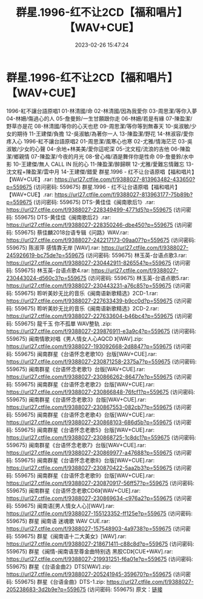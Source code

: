 ﻿---
title: 群星.1996-红不让2CD【福和唱片】【WAV+CUE】
date: 2023-02-26 15:47:24
categories: WAV车载音乐、镜像
tags: 华语中文
---
# 群星.1996-红不让2CD【福和唱片】【WAV+CUE】

1996-紅不讓台語原唱1
01-林清國/命
02-林清國/因為我愛你
03-周思潔/等你入夢
04-林姍/傷過心的人
05-詹曼鈴/一生甘願跟你走
06-林姍/若是有緣
07-陳盈潔/野草亦是花
08-林清國/等你的心天也悲
09-周思潔/等你等到無春天
10-吳淑敏/少女的期待
11-王建傑/負擔
12-吳淑敏/為著你一人
13-陳盈潔/野花
14-林淑容/愛你疼入心
1996-紅不讓台語原唱2
01-周思潔/風寒心也寒
02-尤雅/情海茫茫
03-吳淑敏/少女的心聲
04-余地+林美美/愛你這呢深
05-沈文程/流浪的吉他
06-陳盈潔/鄉親情
07-陳盈潔/今夜的月光
08-曾心梅/酒是舞伴你是性命
09-詹曼鈴/水中影
10-王建傑/無人 CALL IN 阮的心
11-陳盈潔/醉歸瞑
12-尤雅/愛難忘情難忘
13-沈文程+陳盈潔/雲中月
14-王建傑/錯愛
群星.1996 - 红不让台语原唱【福和唱片】【WAV+CUE】.rar: https://url27.ctfile.com/f/9388027-813963482-433650?p=559675
(访问密码: 559675)
群星.1996 - 红不让台语原唱【福和唱片】【WAV+CUE】.rar: https://url27.ctfile.com/f/9388027-813963177-75b89b?p=559675
(访问密码: 559675)
DTS-黄佳佳《闽南歌后1》.rar: https://url27.ctfile.com/f/9388027-228349499-4771d5?p=559675
(访问密码: 559675)
DTS-黄佳佳《闽南歌后2》.rar: https://url27.ctfile.com/f/9388027-228350246-dbe450?p=559675
(访问密码: 559675)
蔡佳麟2018台语专辑《问路》WAV.rar: https://url27.ctfile.com/f/9388027-242217173-09aa07?p=559675
(访问密码: 559675)
陈淑萍 感情靠无岸 [WAV].rar: https://url27.ctfile.com/f/9388027-245926619-bc75de?p=559675
(访问密码: 559675)
林玉英-台语点歌3.rar: https://url27.ctfile.com/f/9388027-230442911-826554?p=559675
(访问密码: 559675)
林玉英-台语点歌4.rar: https://url27.ctfile.com/f/9388027-230443024-d560c3?p=559675
(访问密码: 559675)
林玉英-台语点歌5.rar: https://url27.ctfile.com/f/9388027-230443231-a76c85?p=559675
(访问密码: 559675)
聆听美妙无比的音乐《闽南语新歌精选》2CD-1.rar: https://url27.ctfile.com/f/9388027-227633439-b9cc0d?p=559675
(访问密码: 559675)
聆听美妙无比的音乐《闽南语新歌精选》2CD-2.rar: https://url27.ctfile.com/f/9388027-227633604-b46bc4?p=559675
(访问密码: 559675)
龍千玉 你不孤單 WAV整轨 .zip: https://url27.ctfile.com/f/9388027-239876911-e3a9c4?p=559675
(访问密码: 559675)
闽南情歌对唱《男人情女人心AQCD 》[WAV].zip: https://url27.ctfile.com/f/9388027-193092668-2d8847?p=559675
(访问密码: 559675)
闽南群星《台语怀念老歌10》台版[WAV+CUE].rar: https://url27.ctfile.com/f/9388027-230871258-2375a7?p=559675
(访问密码: 559675)
闽南群星《台语怀念老歌1》台版[WAV+CUE].rar: https://url27.ctfile.com/f/9388027-230866262-86477e?p=559675
(访问密码: 559675)
闽南群星《台语怀念老歌2》台版[WAV+CUE].rar: https://url27.ctfile.com/f/9388027-230866848-76fcf1?p=559675
(访问密码: 559675)
闽南群星《台语怀念老歌3》台版[WAV+CUE].rar: https://url27.ctfile.com/f/9388027-230867553-082cb7?p=559675
(访问密码: 559675)
闽南群星《台语怀念老歌4》台版[WAV+CUE].rar: https://url27.ctfile.com/f/9388027-230868103-686d5b?p=559675
(访问密码: 559675)
闽南群星《台语怀念老歌5》台版[WAV+CUE].rar: https://url27.ctfile.com/f/9388027-230868725-1c8dc1?p=559675
(访问密码: 559675)
闽南群星《台语怀念老歌7》台版[WAV+CUE].rar: https://url27.ctfile.com/f/9388027-230869977-a47688?p=559675
(访问密码: 559675)
闽南群星《台语怀念老歌8》台版[WAV+CUE].rar: https://url27.ctfile.com/f/9388027-230870422-5aa2b3?p=559675
(访问密码: 559675)
闽南群星《台语怀念老歌9》台版[WAV+CUE].rar: https://url27.ctfile.com/f/9388027-230870917-56ff57?p=559675
(访问密码: 559675)
闽南群星《台语怀念老歌CD6》[WAV+CUE].rar: https://url27.ctfile.com/f/9388027-230869634-c976a2?p=559675
(访问密码: 559675)
闽南语[男人情女人心][WAV].rar: https://url27.ctfile.com/f/9388027-155123352-ff125e?p=559675
(访问密码: 559675)
群星 闽南语 迷魂歌 WAV CUE.rar: https://url27.ctfile.com/f/9388027-157548903-4a9738?p=559675
(访问密码: 559675)
群星《闽南语十二大美女》[WAV].rar: https://url27.ctfile.com/f/9388027-218671411-c88c8d?p=559675
(访问密码: 559675)
群星《闽情-闽南语至尊金曲特别选 黑胶CD》[CUE+WAV].rar: https://url27.ctfile.com/f/9388027-219931251-f6a01e?p=559675
(访问密码: 559675)
群星《台语金曲2》DTS[WAV].zip: https://url27.ctfile.com/f/9388027-205241945-359670?p=559675
(访问密码: 559675)
群星《台语金曲》DTS-1.zip: https://url27.ctfile.com/f/9388027-205238683-3d2b9e?p=559675
(访问密码: 559675)
原文：[链接](https://blog.sina.com.cn/s/blog_1647c7e76010310x4.html)